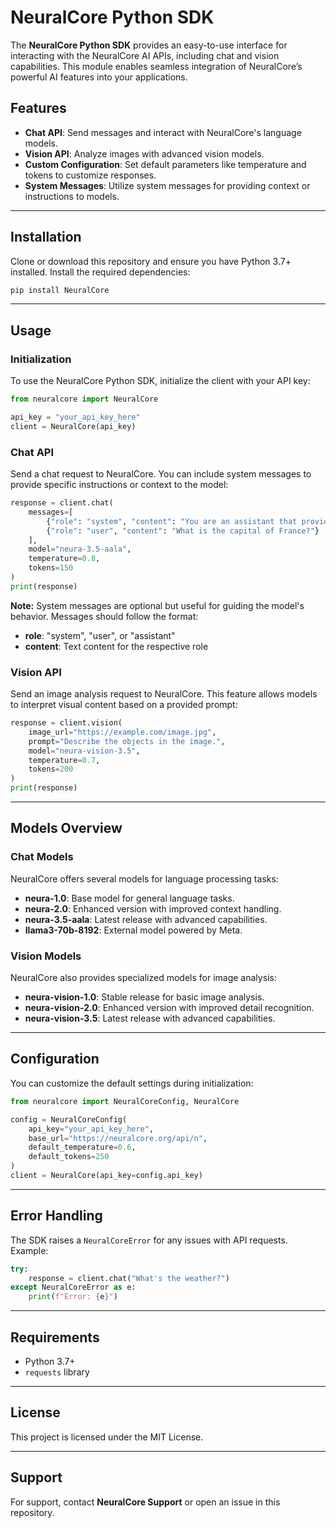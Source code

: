 # NeuralCore Python SDK

The **NeuralCore Python SDK** provides an easy-to-use interface for interacting with the NeuralCore AI APIs, including chat and vision capabilities. This module enables seamless integration of NeuralCore’s powerful AI features into your applications.

## Features

- **Chat API**: Send messages and interact with NeuralCore's language models.
- **Vision API**: Analyze images with advanced vision models.
- **Custom Configuration**: Set default parameters like temperature and tokens to customize responses.
- **System Messages**: Utilize system messages for providing context or instructions to models.

---

## Installation

Clone or download this repository and ensure you have Python 3.7+ installed. Install the required dependencies:

```bash
pip install NeuralCore
```

---

## Usage

### Initialization

To use the NeuralCore Python SDK, initialize the client with your API key:

```python
from neuralcore import NeuralCore

api_key = "your_api_key_here"
client = NeuralCore(api_key)
```

### Chat API

Send a chat request to NeuralCore. You can include system messages to provide specific instructions or context to the model:

```python
response = client.chat(
    messages=[
        {"role": "system", "content": "You are an assistant that provides concise answers."},
        {"role": "user", "content": "What is the capital of France?"}
    ],
    model="neura-3.5-aala",
    temperature=0.8,
    tokens=150
)
print(response)
```

**Note:** System messages are optional but useful for guiding the model's behavior. Messages should follow the format:
- **role**: "system", "user", or "assistant"
- **content**: Text content for the respective role

### Vision API

Send an image analysis request to NeuralCore. This feature allows models to interpret visual content based on a provided prompt:

```python
response = client.vision(
    image_url="https://example.com/image.jpg",
    prompt="Describe the objects in the image.",
    model="neura-vision-3.5",
    temperature=0.7,
    tokens=200
)
print(response)
```

---

## Models Overview

### Chat Models

NeuralCore offers several models for language processing tasks:
- **neura-1.0**: Base model for general language tasks.
- **neura-2.0**: Enhanced version with improved context handling.
- **neura-3.5-aala**: Latest release with advanced capabilities.
- **llama3-70b-8192**: External model powered by Meta.

### Vision Models

NeuralCore also provides specialized models for image analysis:
- **neura-vision-1.0**: Stable release for basic image analysis.
- **neura-vision-2.0**: Enhanced version with improved detail recognition.
- **neura-vision-3.5**: Latest release with advanced capabilities.

---

## Configuration

You can customize the default settings during initialization:

```python
from neuralcore import NeuralCoreConfig, NeuralCore

config = NeuralCoreConfig(
    api_key="your_api_key_here",
    base_url="https://neuralcore.org/api/n",
    default_temperature=0.6,
    default_tokens=250
)
client = NeuralCore(api_key=config.api_key)
```

---

## Error Handling

The SDK raises a `NeuralCoreError` for any issues with API requests. Example:

```python
try:
    response = client.chat("What's the weather?")
except NeuralCoreError as e:
    print(f"Error: {e}")
```

---

## Requirements

- Python 3.7+
- `requests` library

---

## License

This project is licensed under the MIT License.

---

## Support

For support, contact **NeuralCore Support** or open an issue in this repository.
